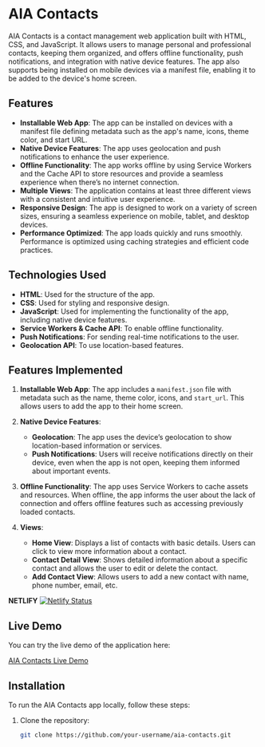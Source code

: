 # AIA Contacts

AIA Contacts is a contact management web application built with HTML, CSS, and JavaScript. It allows users to manage personal and professional contacts, keeping them organized, and offers offline functionality, push notifications, and integration with native device features. The app also supports being installed on mobile devices via a manifest file, enabling it to be added to the device's home screen.

## Features

- **Installable Web App**: The app can be installed on devices with a manifest file defining metadata such as the app's name, icons, theme color, and start URL.
- **Native Device Features**: The app uses geolocation and push notifications to enhance the user experience.
- **Offline Functionality**: The app works offline by using Service Workers and the Cache API to store resources and provide a seamless experience when there’s no internet connection.
- **Multiple Views**: The application contains at least three different views with a consistent and intuitive user experience.
- **Responsive Design**: The app is designed to work on a variety of screen sizes, ensuring a seamless experience on mobile, tablet, and desktop devices.
- **Performance Optimized**: The app loads quickly and runs smoothly. Performance is optimized using caching strategies and efficient code practices.

## Technologies Used

- **HTML**: Used for the structure of the app.
- **CSS**: Used for styling and responsive design.
- **JavaScript**: Used for implementing the functionality of the app, including native device features.
- **Service Workers & Cache API**: To enable offline functionality.
- **Push Notifications**: For sending real-time notifications to the user.
- **Geolocation API**: To use location-based features.

## Features Implemented

1. **Installable Web App**: The app includes a `manifest.json` file with metadata such as the name, theme color, icons, and `start_url`. This allows users to add the app to their home screen.
   
2. **Native Device Features**:
    - **Geolocation**: The app uses the device’s geolocation to show location-based information or services.
    - **Push Notifications**: Users will receive notifications directly on their device, even when the app is not open, keeping them informed about important events.
   
3. **Offline Functionality**: The app uses Service Workers to cache assets and resources. When offline, the app informs the user about the lack of connection and offers offline features such as accessing previously loaded contacts.

4. **Views**:
    - **Home View**: Displays a list of contacts with basic details. Users can click to view more information about a contact.
    - **Contact Detail View**: Shows detailed information about a specific contact and allows the user to edit or delete the contact.
    - **Add Contact View**: Allows users to add a new contact with name, phone number, email, etc.

**NETLIFY**
[![Netlify Status](https://api.netlify.com/api/v1/badges/00db18a2-1b68-4d05-8beb-9741daeaba80/deploy-status)](https://app.netlify.com/sites/pwa-aiacontact/deploys)

## Live Demo
You can try the live demo of the application here:

[AIA Contacts Live Demo](https://pwa-aiacontact.netlify.app/)

## Installation

To run the AIA Contacts app locally, follow these steps:

1. Clone the repository:
   ```bash
   git clone https://github.com/your-username/aia-contacts.git
